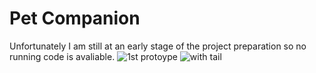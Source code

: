 # Pet Companion
Unfortunately I am still at an early stage of the project preparation so no running code is avaliable.
![1st protoype]("https://raw.githubusercontent.com/ioannis/Pet-Companion/blob/master/20200226_125642.jpg")
![with tail]("https://raw.githubusercontent.com/ioannis/Pet-Companion/blob/master/20200226_125648.jpg")


